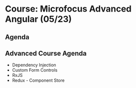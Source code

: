 # Course: Microfocus Advanced Angular (05/23)

## Agenda

## Advanced Course Agenda
* Dependency Injection
* Custom Form Controls
* RxJS
* Redux - Component Store


